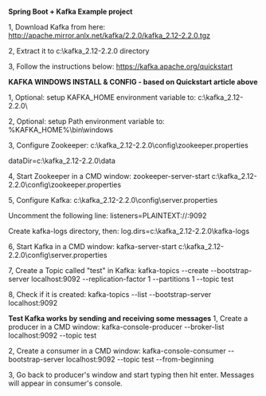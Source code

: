 **Spring Boot + Kafka Example project**

1, Download Kafka from here:
http://apache.mirror.anlx.net/kafka/2.2.0/kafka_2.12-2.2.0.tgz

2, Extract it to c:\kafka_2.12-2.2.0 directory

3, Follow the instructions below:
https://kafka.apache.org/quickstart

**KAFKA WINDOWS INSTALL & CONFIG - based on Quickstart article above**

1, Optional: setup KAFKA_HOME environment variable to:
c:\kafka_2.12-2.2.0\

2, Optional: setup Path environment variable to:
%KAFKA_HOME%\bin\windows

3, Configure Zookeeper:
c:\kafka_2.12-2.2.0\config\zookeeper.properties

dataDir=c:\kafka_2.12-2.2.0\data

4, Start Zookeeper in a CMD window:
zookeeper-server-start c:\kafka_2.12-2.2.0\config\zookeeper.properties

5, Configure Kafka:
c:\kafka_2.12-2.2.0\config\server.properties

Uncomment the following line:
listeners=PLAINTEXT://:9092

Create kafka-logs directory, then:
log.dirs=c:\kafka_2.12-2.2.0\kafka-logs

6, Start Kafka in a CMD window:
kafka-server-start c:\kafka_2.12-2.2.0\config\server.properties

7, Create a Topic called "test" in Kafka:
kafka-topics --create --bootstrap-server localhost:9092 --replication-factor 1 --partitions 1 --topic test

8, Check if it is created:
kafka-topics --list --bootstrap-server localhost:9092

**Test Kafka works by sending and receiving some messages** 
1, Create a producer in a CMD window:
kafka-console-producer --broker-list localhost:9092 --topic test

2, Create a consumer in a CMD window:
kafka-console-consumer --bootstrap-server localhost:9092 --topic test --from-beginning

3, Go back to producer's window and start typing then hit enter.
Messages will appear in consumer's console.